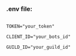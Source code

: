 ### .env file:

<code lang="env">
TOKEN="your_token" <br>
CLIENT_ID="your_bots_id" <br>
GUILD_ID="your_guild_id" <br>
</code>